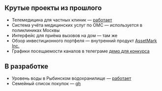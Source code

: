 ## Крутые проекты из прошлого

* Телемедицина для частных клиник — [работает](https://telemed.drclinics.ru/)
* Система учёта медицинских услуг по ОМС — используется в поликлиниках Москвы
* Интерфейс для приёма вызовов на дом — там же
* Обзор инвестиционного портфеля — внутренний продукт [AssetMark Inc.](https://assetmark.com/)
* Графики посещаемости каналов в телеграме [демо для конкурса](https://tgcharts.rusak.me/)

## В разработке
* Уровень воды в Рыбинском водохранилище —  [работает](http://vdhr.rusak.me/)
* Семейный список покупок — [gh](https://github.com/arusak/groceries)
